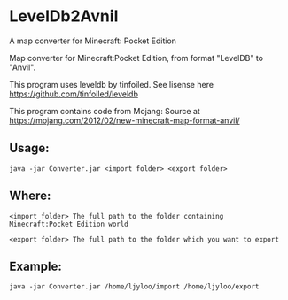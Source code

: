 # LevelDb2Avnil
A map converter for Minecraft: Pocket Edition

Map converter for Minecraft:Pocket Edition, from format "LevelDB" to "Anvil".

This program uses leveldb by tinfoiled. See lisense here https://github.com/tinfoiled/leveldb

This program contains code from Mojang: Source at https://mojang.com/2012/02/new-minecraft-map-format-anvil/

## Usage:

`java -jar Converter.jar <import folder> <export folder>`

## Where:

`<import folder> The full path to the folder containing Minecraft:Pocket Edition world`

`<export folder> The full path to the folder which you want to export`

## Example:

`java -jar Converter.jar /home/ljyloo/import /home/ljyloo/export`
